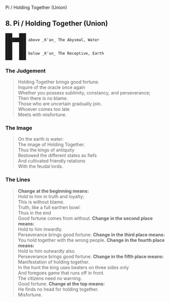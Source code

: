 Pi / Holding Together (Union)
## 8. Pi / Holding Together (Union)
    ███   ███
    █████████ above _K'an_ The Abysmal, Water  
    ███   ███
    ███   ███
    ███   ███ below _K'un_ The Receptive, Earth  
    ███   ███
### The Judgement
> Holding Together brings good fortune.  
 Inquire of the oracle once again  
 Whether you possess sublimity, constancy, and perseverance;  
 Then there is no blame.  
 Those who are uncertain gradually join.  
 Whoever comes too late  
 Meets with misfortune.
### The Image
> On the earth is water:  
 The image of Holding Together.  
 Thus the kings of antiquity  
 Bestowed the different states as fiefs  
 And cultivated friendly relations  
 With the feudal lords.
### The Lines

 > **Change at the beginning means:**  
 Hold to him in truth and loyalty;  
 This is without blame.  
 Truth, like a full earthen bowl:  
 Thus in the end  
 Good fortune comes from without.
 > **Change in the second place means:**  
 Hold to him inwardly.  
 Perseverance brings good fortune.
 > **Change in the third place means:**  
 You hold together with the wrong people.
 > **Change in the fourth place means:**  
 Hold to him outwardly also.  
 Perseverance brings good fortune.
 > **Change in the fifth place means:**  
 Manifestation of holding together.  
 In the hunt the king uses beaters on three sides only  
 And foregoes game that runs off in front.  
 The citizens need no warning.  
 Good fortune.
 > **Change at the top means:**  
 He finds no head for holding together.  
 Misfortune.



